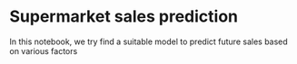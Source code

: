 # Supermarket sales prediction
In this notebook, we try find a suitable model to predict future sales based on various factors
